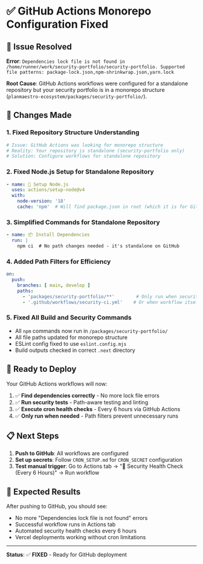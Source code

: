 # ✅ GitHub Actions Monorepo Configuration Fixed

## 🚨 Issue Resolved

**Error**: `Dependencies lock file is not found in /home/runner/work/security-portfolio/security-portfolio. Supported file patterns: package-lock.json,npm-shrinkwrap.json,yarn.lock`

**Root Cause**: GitHub Actions workflows were configured for a standalone repository but your security portfolio is in a monorepo structure (`planmaestro-ecosystem/packages/security-portfolio/`).

## 🔧 Changes Made

### 1. **Fixed Repository Structure Understanding**
```bash
# Issue: GitHub Actions was looking for monorepo structure
# Reality: Your repository is standalone (security-portfolio only)
# Solution: Configure workflows for standalone repository
```

### 2. **Fixed Node.js Setup for Standalone Repository**
```yaml
- name: 🔧 Setup Node.js
  uses: actions/setup-node@v4
  with:
    node-version: '18'
    cache: 'npm'  # Will find package.json in root (which it is for GitHub)
```

### 3. **Simplified Commands for Standalone Repository**
```yaml
- name: 📦 Install Dependencies
  run: |
    npm ci  # No path changes needed - it's standalone on GitHub
```

### 4. **Added Path Filters for Efficiency**
```yaml
on:
  push:
    branches: [ main, develop ]
    paths:
      - 'packages/security-portfolio/**'        # Only run when security portfolio changes
      - '.github/workflows/security-ci.yml'    # Or when workflow itself changes
```

### 5. **Fixed All Build and Security Commands**
- All `npm` commands now run in `/packages/security-portfolio/`
- All file paths updated for monorepo structure
- ESLint config fixed to use `eslint.config.mjs`
- Build outputs checked in correct `.next` directory

## 🚀 Ready to Deploy

Your GitHub Actions workflows will now:

1. ✅ **Find dependencies correctly** - No more lock file errors
2. ✅ **Run security tests** - Path-aware testing and linting
3. ✅ **Execute cron health checks** - Every 6 hours via GitHub Actions
4. ✅ **Only run when needed** - Path filters prevent unnecessary runs

## 📋 Next Steps

1. **Push to GitHub**: All workflows are configured
2. **Set up secrets**: Follow `CRON_SETUP.md` for `CRON_SECRET` configuration
3. **Test manual trigger**: Go to Actions tab → "🔐 Security Health Check (Every 6 Hours)" → Run workflow

## 🎯 Expected Results

After pushing to GitHub, you should see:
- No more "Dependencies lock file is not found" errors
- Successful workflow runs in Actions tab
- Automated security health checks every 6 hours
- Vercel deployments working without cron limitations

---

**Status**: ✅ **FIXED** - Ready for GitHub deployment
